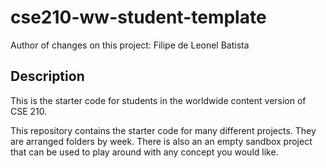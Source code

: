 # cse210-ww-student-template

Author of changes on this project:
Filipe de Leonel Batista

## Description
This is the starter code for students in the worldwide content version of CSE 210.

This repository contains the starter code for many different projects. They are arranged folders by week. There is also an an empty sandbox project that can be used to play around with any concept you would like.

